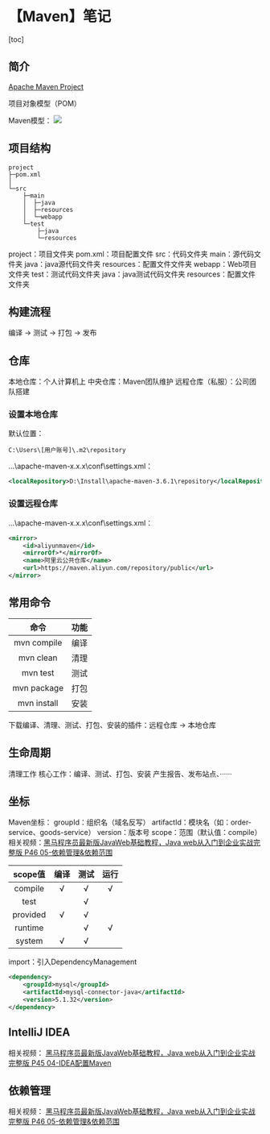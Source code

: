 # 【Maven】笔记



[toc]



## 简介

[Apache Maven Project](https://maven.apache.org/)

项目对象模型（POM）

Maven模型：
![](D:\Notes\Java\Maven\img\Maven模型.png)



## 项目结构

```
project
├─pom.xml
│
└─src
    ├─main
    │  ├─java
    │  ├─resources
    │  └─webapp
    └─test
        ├─java
        └─resources
```

project：项目文件夹
	pom.xml：项目配置文件
	src：代码文件夹
		main：源代码文件夹
			java：java源代码文件夹
			resources：配置文件文件夹
			webapp：Web项目文件夹
		test：测试代码文件夹
			java：java测试代码文件夹
			resources：配置文件文件夹



## 构建流程

编译 → 测试 → 打包 → 发布



## 仓库

本地仓库：个人计算机上
中央仓库：Maven团队维护
远程仓库（私服）：公司团队搭建



### 设置本地仓库

默认位置：

```
C:\Users\[用户账号]\.m2\repository
```

...\apache-maven-x.x.x\conf\settings.xml：

```xml
<localRepository>D:\Install\apache-maven-3.6.1\repository</localRepository>
```



### 设置远程仓库

...\apache-maven-x.x.x\conf\settings.xml：

```xml
<mirror>
    <id>aliyunmaven</id>
    <mirrorOf>*</mirrorOf>
    <name>阿里云公共仓库</name>
    <url>https://maven.aliyun.com/repository/public</url>
</mirror>
```



## 常用命令

|    命令     | 功能 |
| :---------: | :--: |
| mvn compile | 编译 |
|  mvn clean  | 清理 |
|  mvn test   | 测试 |
| mvn package | 打包 |
| mvn install | 安装 |

下载编译、清理、测试、打包、安装的插件：远程仓库 → 本地仓库



## 生命周期

清理工作
核心工作：编译、测试、打包、安装
产生报告、发布站点、······



## 坐标

Maven坐标：
	groupId：组织名（域名反写）
	artifactId：模块名（如：order-service、goods-service）
	version：版本号
	scope：范围（默认值：compile）
		相关视频：[黑马程序员最新版JavaWeb基础教程，Java web从入门到企业实战完整版 P46 05-依赖管理&依赖范围 ](https://www.bilibili.com/video/BV1Qf4y1T7Hx?p=46)

| scope值  | 编译 | 测试 | 运行 |
| :------: | :--: | :--: | :--: |
| compile  |  √   |  √   |  √   |
|   test   |      |  √   |      |
| provided |  √   |  √   |      |
| runtime  |      |  √   |  √   |
|  system  |  √   |  √   |      |

import：引入DependencyManagement

```xml
<dependency>
    <groupId>mysql</groupId>
    <artifactId>mysql-connector-java</artifactId>
    <version>5.1.32</version>
</dependency>
```



## IntelliJ IDEA

相关视频：
[黑马程序员最新版JavaWeb基础教程，Java web从入门到企业实战完整版 P45 04-IDEA配置Maven](https://www.bilibili.com/video/BV1Qf4y1T7Hx?p=45)



## 依赖管理

相关视频：
[黑马程序员最新版JavaWeb基础教程，Java web从入门到企业实战完整版 P46 05-依赖管理&依赖范围 ](https://www.bilibili.com/video/BV1Qf4y1T7Hx?p=46)
